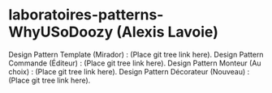 # laboratoires-patterns-WhyUSoDoozy (Alexis Lavoie) #

Design Pattern Template (Mirador) : (Place git tree link here).
Design Pattern Commande (Éditeur) : (Place git tree link here).
Design Pattern Monteur (Au choix) : (Place git tree link here).
Design Pattern Décorateur (Nouveau) : (Place git tree link here).
